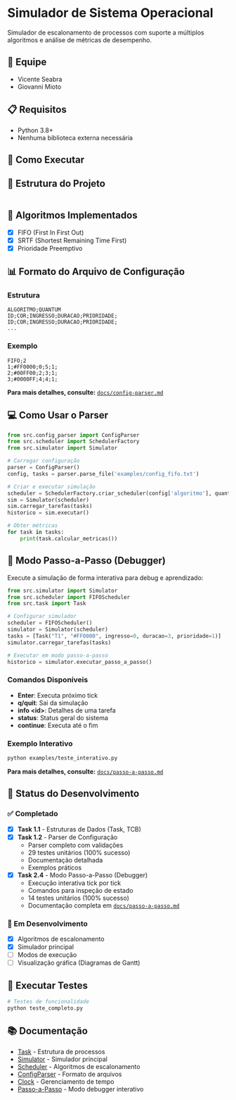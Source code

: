 ﻿# Simulador de Sistema Operacional

Simulador de escalonamento de processos com suporte a múltiplos algoritmos e análise de métricas de desempenho.

## 👥 Equipe
- Vicente Seabra
- Giovanni Mioto

## 📋 Requisitos
- Python 3.8+
- Nenhuma biblioteca externa necessária

## 🚀 Como Executar



## 📁 Estrutura do Projeto
```

```

## 🔧 Algoritmos Implementados
- [x] FIFO (First In First Out)
- [x] SRTF (Shortest Remaining Time First)
- [x] Prioridade Preemptivo

## 📊 Formato do Arquivo de Configuração

### Estrutura
```
ALGORITMO;QUANTUM
ID;COR;INGRESSO;DURACAO;PRIORIDADE;
ID;COR;INGRESSO;DURACAO;PRIORIDADE;
...
```

### Exemplo
```
FIFO;2
1;#FF0000;0;5;1;
2;#00FF00;2;3;1;
3;#0000FF;4;4;1;
```

**Para mais detalhes, consulte:** [`docs/config-parser.md`](docs/config-parser.md)

## 💻 Como Usar o Parser

```python
from src.config_parser import ConfigParser
from src.scheduler import SchedulerFactory
from src.simulator import Simulator

# Carregar configuração
parser = ConfigParser()
config, tasks = parser.parse_file('examples/config_fifo.txt')

# Criar e executar simulação
scheduler = SchedulerFactory.criar_scheduler(config['algoritmo'], quantum=config['quantum'])
sim = Simulator(scheduler)
sim.carregar_tarefas(tasks)
historico = sim.executar()

# Obter métricas
for task in tasks:
    print(task.calcular_metricas())
```

## 🐛 Modo Passo-a-Passo (Debugger)

Execute a simulação de forma interativa para debug e aprendizado:

```python
from src.simulator import Simulator
from src.scheduler import FIFOScheduler
from src.task import Task

# Configurar simulador
scheduler = FIFOScheduler()
simulator = Simulator(scheduler)
tasks = [Task("T1", "#FF0000", ingresso=0, duracao=3, prioridade=1)]
simulator.carregar_tarefas(tasks)

# Executar em modo passo-a-passo
historico = simulator.executar_passo_a_passo()
```

### Comandos Disponíveis
- **Enter**: Executa próximo tick
- **q/quit**: Sai da simulação
- **info \<id\>**: Detalhes de uma tarefa
- **status**: Status geral do sistema
- **continue**: Executa até o fim

### Exemplo Interativo
```bash
python examples/teste_interativo.py
```

**Para mais detalhes, consulte:** [`docs/passo-a-passo.md`](docs/passo-a-passo.md)


## 📝 Status do Desenvolvimento

### ✅ Completado
- [x] **Task 1.1** - Estruturas de Dados (Task, TCB)
- [x] **Task 1.2** - Parser de Configuração
  - Parser completo com validações
  - 29 testes unitários (100% sucesso)
  - Documentação detalhada
  - Exemplos práticos
- [x] **Task 2.4** - Modo Passo-a-Passo (Debugger)
  - Execução interativa tick por tick
  - Comandos para inspeção de estado
  - 14 testes unitários (100% sucesso)
  - Documentação completa em [`docs/passo-a-passo.md`](docs/passo-a-passo.md)

### 🚧 Em Desenvolvimento
- [x] Algoritmos de escalonamento
- [x] Simulador principal
- [ ] Modos de execução
- [ ] Visualização gráfica (Diagramas de Gantt)

## 🧪 Executar Testes

```bash
# Testes de funcionalidade
python teste_completo.py
```

## 📚 Documentação

- [Task](docs/Task.md) - Estrutura de processos
- [Simulator](docs/Simulator.md) - Simulador principal
- [Scheduler](docs/Scheduler.md) - Algoritmos de escalonamento
- [ConfigParser](docs/config-parser.md) - Formato de arquivos
- [Clock](docs/Clock.md) - Gerenciamento de tempo
- [Passo-a-Passo](docs/passo-a-passo.md) - Modo debugger interativo

